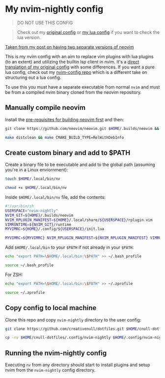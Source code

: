 # My nvim-nightly config

> DO NOT USE THIS CONFIG

> Check out my [original config][nvim] or [my lua config][nvim-config] if you want to check the lua version.

[Taken from my post on having two separate versions of neovim][post]

This is my nvim config with an aim to replace vim plugins with lua plugins (to an extent) and utilizing the builtin
lsp client in nvim. It's a [direct translation of my original config][nvim] with some differences. If you want a pure
lua config, check out my [nvim-config repo][nvim-config] which is a different take on structuring out a lua config.

To use this you must have a separate executable from normal `nvim` and must be from a compiled nvim binary cloned from
the neovim repository.

## Manually compile neovim

Install the [pre-requisites for building neovim first][nvim-prereq] and then:

```sh
git clone https://github.com/neovim/neovim.git $HOME/.builds/neovim && cd $HOME/.builds/neovim
```

```sh
make distclean && make CMAKE_BUILD_TYPE=RelWithDebInfo
```

## Create custom binary and add to $PATH

Create a binary file to be executable and add to the global path (assuming you're in a Linux enviornment):

```sh
touch $HOME/.local/bin/nv
```

```sh
chmod +x $HOME/.local/bin/nv
```

Inside `$HOME/.local/bin/nv` file, add the contents:

```sh
#!/usr/bin/sh
USERSPACE="nvim-nightly"
NVIM_GIT=${HOME}/.builds/neovim
NVIM_RPLUGIN_MANIFEST=${HOME}/.local/share/${USERSPACE}/rplugin.vim
VIMRUNTIME=${NVIM_GIT}/runtime
MYVIMRC=${HOME}/.config/${USERSPACE}/init.lua

MYVIMRC=${MYVIMRC} NVIM_RPLUGIN_MANIFEST=${NVIM_RPLUGIN_MANIFEST} VIMRUNTIME=${VIMRUNTIME} ${NVIM_GIT}/build/bin/nvim "$@" -u ${MYVIMRC}
```

Add `$HOME/.local/bin` to your `$PATH` if not already in your `$PATH`:

```sh
echo "export PATH=\$HOME/.local/bin:\$PATH" >> ~/.bash_profile
```

```sh
source ~/.bash_profile
```

For ZSH:

```sh
echo "export PATH=\$HOME/.local/bin:\$PATH" >> ~/.zprofile
```

```sh
source ~/.zprofile
```

## Copy config to local machine

Clone this repo and copy `nvim-nightly` directory to the user config:

```sh
git clone https://github.com/creativenull/dotfiles.git $HOME/cnull-dotfiles
```

```sh
cp -rv $HOME/cnull-dotfiles/.config/nvim-nightly $HOME/.config/nvim-nightly
```

## Running the nvim-nightly config

Executing `nv` from any directory should start to install plugins and setup nvim from the `nvim-nightly` config
directory.

[nvim-config]: https://github.com/creativenull/nvim-config
[nvim]: https://github.com/creativenull/dotfiles/tree/main/.config/nvim
[nvim-prereq]: https://github.com/neovim/neovim/wiki/Building-Neovim#build-prerequisites
[post]: https://dev.to/creativenull/installing-neovim-nightly-alongside-stable-10d0
